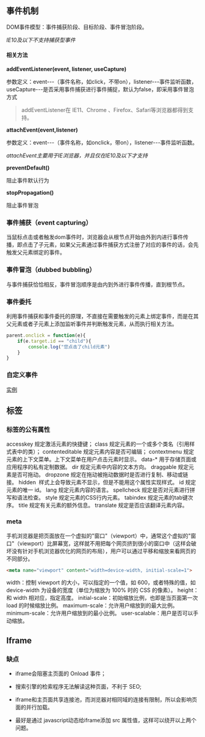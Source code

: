 ## 事件机制

DOM事件模型：事件捕获阶段、目标阶段、事件冒泡阶段。

*IE10及以下不支持捕获型事件*

#### 相关方法

**addEventListener(event, listener, useCapture)**

参数定义：event---（事件名称，如click，不带on），listener---事件监听函数，useCapture---是否采用事件捕获进行事件捕捉，默认为false，即采用事件冒泡方式

> addEventListener在 IE11、Chrome 、Firefox、Safari等浏览器都得到支持。

**attachEvent(event,listener)**

参数定义：event---（事件名称，如onclick，带on），listener---事件监听函数。

*attachEvent主要用于IE浏览器，并且仅在IE10及以下才支持*

**preventDefault()**

阻止事件默认行为

**stopPropagation()** 

阻止事件冒泡

### 事件捕获（event  capturing）

当鼠标点击或者触发dom事件时，浏览器会从根节点开始由外到内进行事件传播，即点击了子元素，如果父元素通过事件捕获方式注册了对应的事件的话，会先触发父元素绑定的事件。

### 事件冒泡（dubbed  bubbling）

与事件捕获恰恰相反，事件冒泡顺序是由内到外进行事件传播，直到根节点。

### 事件委托

利用事件捕获和事件委托的原理，不直接在需要触发的元素上绑定事件，而是在其父元素或者子元素上添加监听事件并判断触发元素，从而执行相关方法。

```js
parent.onclick = function(e){
    if(e.target.id == "child"){
        console.log("您点击了child元素")
    }
}
```

### 自定义事件

[实例](https://segmentfault.com/a/1190000008778993)

## 标签

### 标签的公有属性

accesskey 规定激活元素的快捷键；
class 规定元素的一个或多个类名（引用样式表中的类）；
contenteditable 规定元素内容是否可编辑；
contextmenu 规定元素的上下文菜单。上下文菜单在用户点击元素时显示。
data-* 用于存储页面或应用程序的私有定制数据。
dir 规定元素中内容的文本方向。
draggable 规定元素是否可拖动。
dropzone 规定在拖动被拖动数据时是否进行复制、移动或链接。
hidden  样式上会导致元素不显示，但是不能用这个属性实现样式。
id 规定元素的唯一 id。
lang 规定元素内容的语言。
spellcheck 规定是否对元素进行拼写和语法检查。
style 规定元素的CSS行内元素。
tabindex 规定元素的tab键次序。
title 规定有关元素的额外信息。
translate 规定是否应该翻译元素内容。

### meta

手机浏览器是把页面放在一个虚拟的"窗口"（viewport）中，通常这个虚拟的"窗口"（viewport）比屏幕宽，这样就不用把每个网页挤到很小的窗口中（这样会破坏没有针对手机浏览器优化的网页的布局），用户可以通过平移和缩放来看网页的不同部分。

```html
<meta name="viewport" content="width=device-width, initial-scale=1">
```

width：控制 viewport 的大小，可以指定的一个值，如 600，或者特殊的值，如 device-width 为设备的宽度（单位为缩放为 100% 时的 CSS 的像素）。
height：和 width 相对应，指定高度。
initial-scale：初始缩放比例，也即是当页面第一次 load 的时候缩放比例。
maximum-scale：允许用户缩放到的最大比例。
minimum-scale：允许用户缩放到的最小比例。
user-scalable：用户是否可以手动缩放。

## Iframe

### 缺点

- iframe会阻塞主页面的 Onload 事件；

- 搜索引擎的检索程序无法解读这种页面，不利于 SEO;

- iframe和主页面共享连接池，而浏览器对相同域的连接有限制，所以会影响页面的并行加载。

- 最好是通过 javascript动态给iframe添加 src 属性值，这样可以绕开以上两个问题。

